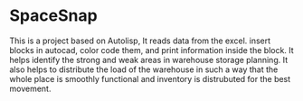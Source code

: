 # SpaceSnap
This is a project based on Autolisp,
It reads data from the excel. 
insert blocks in autocad, color code them, and print information inside the block.
It helps identify the strong and weak areas in warehouse storage planning. 
It also helps to distribute the load of the warehouse in such a way that the whole place is smoothly functional and inventory is distrubuted for the best movement. 
